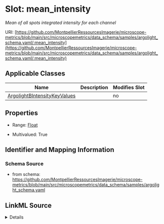 # Slot: mean_intensity


_Mean of all spots integrated intensity for each channel_



URI: [https://github.com/MontpellierRessourcesImagerie/microscope-metrics/blob/main/src/microscopemetrics/data_schema/samples/argolight_schema.yaml/:mean_intensity](https://github.com/MontpellierRessourcesImagerie/microscope-metrics/blob/main/src/microscopemetrics/data_schema/samples/argolight_schema.yaml/:mean_intensity)



<!-- no inheritance hierarchy -->




## Applicable Classes

| Name | Description | Modifies Slot |
| --- | --- | --- |
[ArgolightBIntensityKeyValues](ArgolightBIntensityKeyValues.md) |  |  no  |







## Properties

* Range: [Float](Float.md)

* Multivalued: True





## Identifier and Mapping Information







### Schema Source


* from schema: https://github.com/MontpellierRessourcesImagerie/microscope-metrics/blob/main/src/microscopemetrics/data_schema/samples/argolight_schema.yaml




## LinkML Source

<details>
```yaml
name: mean_intensity
description: Mean of all spots integrated intensity for each channel
from_schema: https://github.com/MontpellierRessourcesImagerie/microscope-metrics/blob/main/src/microscopemetrics/data_schema/samples/argolight_schema.yaml
rank: 1000
multivalued: true
alias: mean_intensity
domain_of:
- ArgolightBIntensityKeyValues
range: float

```
</details>